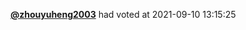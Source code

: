  <a href=https://github.com/zhouyuheng2003><strong>@zhouyuheng2003</strong></a>  had voted  at 2021-09-10 13:15:25 
